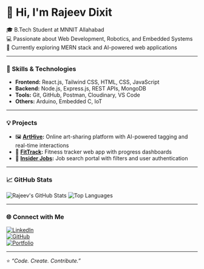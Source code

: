 # 👋 Hi, I'm Rajeev Dixit

🎓 B.Tech Student at MNNIT Allahabad  
💻 Passionate about Web Development, Robotics, and Embedded Systems  
🚀 Currently exploring MERN stack and AI-powered web applications  

---

### 🧠 Skills & Technologies
- **Frontend:** React.js, Tailwind CSS, HTML, CSS, JavaScript  
- **Backend:** Node.js, Express.js, REST APIs, MongoDB  
- **Tools:** Git, GitHub, Postman, Cloudinary, VS Code  
- **Others:** Arduino, Embedded C, IoT  

---

### 💡 Projects
- 🖼️ **[ArtHive](https://github.com/rajeevdixit-16/ArtHive):** Online art-sharing platform with AI-powered tagging and real-time interactions  
- 💪 **[FitTrack](https://github.com/rajeevdixit-16/FitTrack):** Fitness tracker web app with progress dashboards  
- 💼 **[Insider Jobs](https://github.com/rajeevdixit-16/Insider-Jobs):** Job search portal with filters and user authentication  

---

### 📈 GitHub Stats
![Rajeev's GitHub Stats](https://github-readme-stats.vercel.app/api?username=rajeevdixit-16&show_icons=true&theme=tokyonight)
![Top Languages](https://github-readme-stats.vercel.app/api/top-langs/?username=rajeevdixit-16&layout=compact&theme=tokyonight)

---

### 🌐 Connect with Me
[![LinkedIn](https://img.shields.io/badge/LinkedIn-blue?logo=linkedin&logoColor=white)](https://www.linkedin.com/in/rajeev-dixit-892526346/)  
[![GitHub](https://img.shields.io/badge/GitHub-black?logo=github&logoColor=white)](https://github.com/rajeevdixit-16)  
[![Portfolio](https://img.shields.io/badge/Portfolio-000?logo=vercel&logoColor=white)](https://your-portfolio-link.vercel.app)

---
⭐️ *“Code. Create. Contribute.”*
